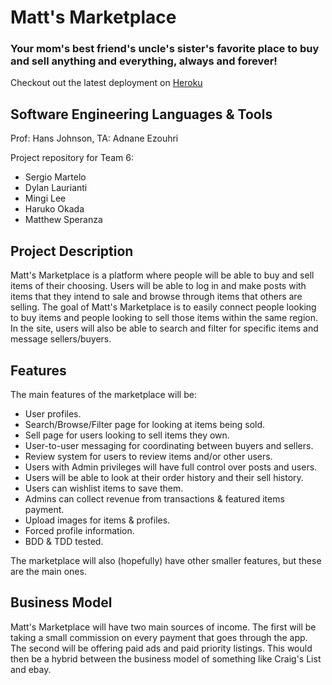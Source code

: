 # Matt's Marketplace
### Your mom's best friend's uncle's sister's favorite place to buy and sell anything and everything, always and forever!

Checkout out the latest deployment on [Heroku](https://matts-marketplace-sprint2-eda0c86b9056.herokuapp.com/)

## Software Engineering Languages & Tools

Prof: Hans Johnson, TA: Adnane Ezouhri

Project repository for Team 6:
- Sergio Martelo
- Dylan Laurianti
- Mingi Lee
- Haruko Okada
- Matthew Speranza

## Project Description
Matt's Marketplace is a platform where people will be able to buy
and sell items of their choosing. Users will be able to log in and make 
posts with items that they intend to sale and browse through items that 
others are selling. The goal of Matt's Marketplace is to easily connect 
people looking to buy items and people looking to sell those items within
the same region. In the site, users will also be able to search and filter
for specific items and message sellers/buyers.

## Features
The main features of the marketplace will be:
- User profiles.
- Search/Browse/Filter page for looking at items being sold.
- Sell page for users looking to sell items they own.
- User-to-user messaging for coordinating between buyers and sellers.
- Review system for users to review items and/or other users.
- Users with Admin privileges will have full control over posts and users.
- Users will be able to look at their order history and their sell history.
- Users can wishlist items to save them.
- Admins can collect revenue from transactions & featured items payment.
- Upload images for items & profiles.
- Forced profile information.
- BDD & TDD tested.

The marketplace will also (hopefully) have other smaller features, 
but these are the main ones.

## Business Model
Matt's Marketplace will have two main sources of income. 
The first will be taking a small commission on every payment that goes through the app.
The second will be offering paid ads and paid priority listings.
This would then be a hybrid between the business model of something like Craig's List and ebay.
